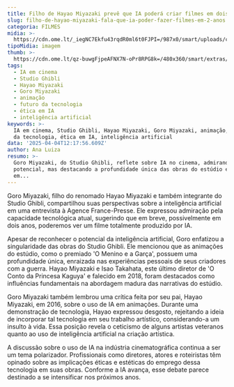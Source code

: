 ```yaml
---
title: Filho de Hayao Miyazaki prevê que IA poderá criar filmes em dois anos
slug: filho-de-hayao-miyazaki-fala-que-ia-poder-fazer-filmes-em-2-anos
categoria: FILMES
midia: >-
  https://cdn.ome.lt/_iegNC7Ekfu43rqdR0ml6t0FJPI=/987x0/smart/uploads/conteudo/fotos/02_qatFWUJ.jpg
tipoMidia: imagem
thumb: >-
  https://cdn.ome.lt/qz-buwgFjpeAFNX7N-oPr8RPG8k=/480x360/smart/extras/conteudos/01_QbwDhyr.jpg
tags:
  - IA em cinema
  - Studio Ghibli
  - Hayao Miyazaki
  - Goro Miyazaki
  - animação
  - futuro da tecnologia
  - ética em IA
  - inteligência artificial
keywords: >-
  IA em cinema, Studio Ghibli, Hayao Miyazaki, Goro Miyazaki, animação, futuro
  da tecnologia, ética em IA, inteligência artificial
data: '2025-04-04T12:17:56.609Z'
author: Ana Luiza
resumo: >-
  Goro Miyazaki, do Studio Ghibli, reflete sobre IA no cinema, admirando seu
  potencial, mas destacando a profundidade única das obras do estúdio enraizadas
  em...
---
```


Goro Miyazaki, filho do renomado Hayao Miyazaki e também integrante do Studio Ghibli, compartilhou suas perspectivas sobre a inteligência artificial em uma entrevista à Agence France-Presse. Ele expressou admiração pela capacidade tecnológica atual, sugerindo que em breve, possivelmente em dois anos, poderemos ver um filme totalmente produzido por IA.

Apesar de reconhecer o potencial da inteligência artificial, Goro enfatizou a singularidade das obras do Studio Ghibli. Ele mencionou que as animações do estúdio, como o premiado 'O Menino e a Garça', possuem uma profundidade única, enraizada nas experiências pessoais de seus criadores com a guerra. Hayao Miyazaki e Isao Takahata, este último diretor de 'O Conto da Princesa Kaguya' e falecido em 2018, foram destacados como influências fundamentais na abordagem madura das narrativas do estúdio.

Goro Miyazaki também lembrou uma crítica feita por seu pai, Hayao Miyazaki, em 2016, sobre o uso de IA em animações. Durante uma demonstração de tecnologia, Hayao expressou desgosto, rejeitando a ideia de incorporar tal tecnologia em seu trabalho artístico, considerando-a um insulto à vida. Essa posição revela o ceticismo de alguns artistas veteranos quanto ao uso de inteligência artificial na criação artística.

A discussão sobre o uso de IA na indústria cinematográfica continua a ser um tema polarizador. Profissionais como diretores, atores e roteiristas têm opinado sobre as implicações éticas e estéticas do emprego dessa tecnologia em suas obras. Conforme a IA avança, esse debate parece destinado a se intensificar nos próximos anos.
